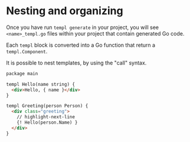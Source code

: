 # Nesting and organizing

Once you have run `templ generate` in your project, you will see `<name>_templ.go` files within your project that contain generated Go code.

Each `templ` block is converted into a Go function that return a `templ.Component`.

It is possible to nest templates, by using the "call" syntax.

```html title="greeting.templ"
package main

templ Hello(name string) {
  <div>Hello, { name }</div>
}

templ Greeting(person Person) {
  <div class="greeting">
    // highlight-next-line
    {! Hello(person.Name) }
  </div>
}
```
